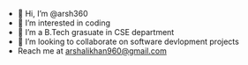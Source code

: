 - 👋 Hi, I’m @arsh360
- 👀 I’m interested in coding 
- 🌱 I’m a B.Tech grasuate in CSE department
- 💞️ I’m looking to collaborate on software devlopment projects
- Reach me at arshalikhan960@gmail.com
